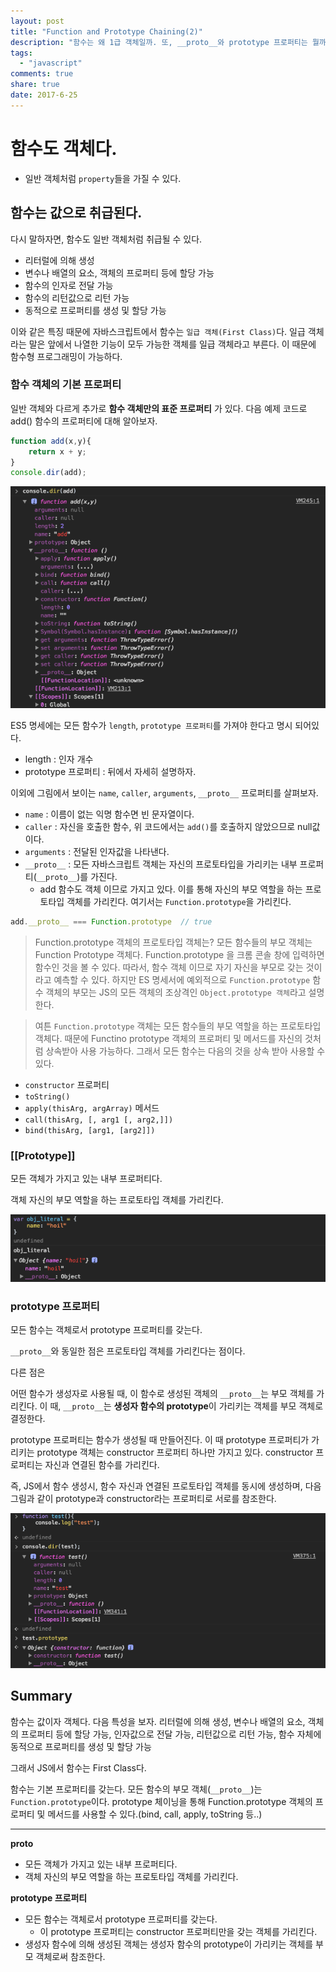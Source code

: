 ```yaml
---
layout: post
title: "Function and Prototype Chaining(2)"
description: "함수는 왜 1급 객체일까. 또, __proto__와 prototype 프로퍼티는 뭘까."
tags:
  - "javascript"
comments: true
share: true
date: 2017-6-25
---
```


# 함수도 객체다.

- 일반 객체처럼 `property`들을 가질 수 있다.


## 함수는 값으로 취급된다.

다시 말하자면, 함수도 일반 객체처럼 취급될 수 있다.

- 리터럴에 의해 생성
- 변수나 배열의 요소, 객체의 프로퍼티 등에 할당 가능
- 함수의 인자로 전달 가능
- 함수의 리턴값으로 리턴 가능
- 동적으로 프로퍼티를 생성 및 할당 가능

이와 같은 특징 때문에 자바스크립트에서 함수는 `일급 객체(First Class)`다. 일급 객체라는 말은 앞에서 나열한 기능이 모두 가능한 객체를 일급 객체라고 부른다. 이 때문에 함수형 프로그래밍이 가능하다.

### 함수 객체의 기본 프로퍼티

일반 객체와 다르게 추가로 **함수 객체만의 표준 프로퍼티** 가 있다. 다음 예제 코드로 add() 함수의 프로퍼티에 대해 알아보자.

```javascript
function add(x,y){
	return x + y;
}
console.dir(add);
```

![function prototype chaining 1](/images/function-prototype-chaining/function-prototype-2-1.png)

ES5 명세에는 모든 함수가 `length`, `prototype 프로퍼티`를 가져야 한다고 명시 되어있다.

- length : 인자 개수
- prototype 프로퍼티 : 뒤에서 자세히 설명하자.

이외에 그림에서 보이는 `name`, `caller`, `arguments`, `__proto__` 프로퍼티를 살펴보자.

- `name` : 이름이 없는 익명 함수면 빈 문자열이다.
- `caller` : 자신을 호출한 함수, 위 코드에서는 `add()`를 호출하지 않았으므로 null값이다.
- `arguments` : 전달된 인자값을 나타낸다.
- `__proto__` : 모든 자바스크립트 객체는 자신의 프로토타입을 가리키는 내부 프로퍼티(`__proto__`)를 가진다.
	- add 함수도 객체 이므로 가지고 있다. 이를 통해 자신의 부모 역할을 하는 프로토타입 객체를 가리킨다. 여기서는 `Function.prototype`을 가리킨다.

```javascript
add.__proto__ === Function.prototype  // true
```

> Function.prototype 객체의 프로토타입 객체는?
모든 함수들의 부모 객체는 Function Prototype 객체다. Function.prototype 을 크롬 콘솔 창에 입력하면 함수인 것을 볼 수 있다. 따라서, 함수 객체 이므로 자기 자신을 부모로 갖는 것이라고 예측할 수 있다.
하지만 ES 명세서에 예외적으로 `Function.prototype` 함수 객체의 부모는 JS의 모든 객체의 조상격인 `Object.prototype 객체`라고 설명한다.

> 여튼 `Function.prototype` 객체는 모든 함수들의 부모 역할을 하는 프로토타입 객체다. 때문에 Functino prototype 객체의 프로퍼티 및 메서드를 자신의 것처럼 상속받아 사용 가능하다. 그래서 모든 함수는 다음의 것을 상속 받아 사용할 수 있다.
- `constructor` 프로퍼티
- `toString()`
- `apply(thisArg, argArray)` 메서드
- `call(thisArg, [, arg1 [, arg2,]])`
- `bind(thisArg, [arg1, [arg2]])`

### [[Prototype]]

모든 객체가 가지고 있는 내부 프로퍼티다.

객체 자신의 부모 역할을 하는 프로토타입 객체를 가리킨다.

![function prototype chaining 1](/images/function-prototype-chaining/function-prototype-2-3.png)

### prototype 프로퍼티

모든 함수는 객체로서 prototype 프로퍼티를 갖는다.

`__proto__`와 동일한 점은 프로토타입 객체를 가리킨다는 점이다.

다른 점은

어떤 함수가 생성자로 사용될 때, 이 함수로 생성된 객체의 `__proto__`는 부모 객체를 가리킨다.
이 때, `__proto__`는 **생성자 함수의 prototype**이 가리키는 객체를 부모 객체로 결정한다.

prototype 프로퍼티는 함수가 생성될 때 만들어진다.
이 때 prototype 프로퍼티가 가리키는 prototype 객체는 constructor 프로퍼티 하나만 가지고 있다.
constructor 프로퍼티는 자신과 연결된 함수를 가리킨다.

즉, JS에서 함수 생성시, 함수 자신과 연결된 프로토타입 객체를 동시에 생성하며, 다음 그림과 같이
prototype과 constructor라는 프로퍼티로 서로를 참조한다.

![function prototype chaining 1](/images/function-prototype-chaining/function-prototype-2-2.png)


## Summary

함수는 값이자 객체다. 다음 특성을 보자.
리터럴에 의해 생성, 변수나 배열의 요소, 객체의 프로퍼티 등에 할당 가능, 인자값으로 전달 가능, 리턴값으로 리턴 가능, 함수 자체에 동적으로 프로퍼티를 생성 및 할당 가능

그래서 JS에서 함수는 First Class다.

함수는 기본 프로퍼티를 갖는다.
모든 함수의 부모 객체(`__proto__`)는 `Function.prototype`이다.
prototype 체이닝을 통해 Function.prototype 객체의 프로퍼티 및 메서드를 사용할 수 있다.(bind, call, apply, toString 등..)

---

**__proto__**

- 모든 객체가 가지고 있는 내부 프로퍼티다.
- 객체 자신의 부모 역할을 하는 프로토타입 객체를 가리킨다.


**prototype 프로퍼티**

- 모든 함수는 객체로서 prototype 프로퍼티를 갖는다.
	- 이 prototype 프로퍼티는 constructor 프로퍼티만을 갖는 객체를 가리킨다.
- 생성자 함수에 의해 생성된 객체는 생성자 함수의 prototype이 가리키는 객체를 부모 객체로써 참조한다.
